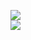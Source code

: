 [![](https://img.shields.io/badge/Made%20With-Github%20Spray-lightgrey.svg?style=for-the-badge&logo=github)](https://github.com/Annihil/github-spray#27394)  
[![](https://i.imgur.com/2DrTn0Z.gif)](https://github.com/Annihil/github-spray)